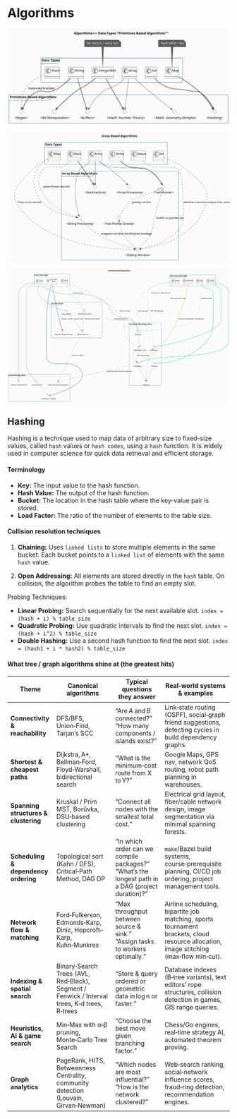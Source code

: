# Algorithms

![](./_docs/PRIMITIVES_BASED_ALGORITHMS.svg)

![](./_docs/ARRAY_BASED_ALGORITHMS.svg)

![](./_docs/TREE_GRAPH_BASED_ALGORITHMS.svg)

## Hashing
Hashing is a technique used to map data of arbitrary size to fixed-size values, called `hash` values or `hash codes`, using a `hash` function. It is widely used in computer science for quick data retrieval and efficient storage.

#### Terminology
* **Key:** The input value to the hash function.
* **Hash Value:** The output of the hash function.
* **Bucket:** The location in the hash table where the key-value pair is stored.
* **Load Factor:** The ratio of the number of elements to the table size.

#### Collision resolution techniques
1. **Chaining:** Uses `linked lists` to store multiple elements in the same bucket. Each bucket points to a `linked list` of elements with the same `hash` value.

2. **Open Addressing:** All elements are stored directly in the `hash` table. On collision, the algorithm probes the table to find an empty slot. 

Probing Techniques:
* **Linear Probing:** Search sequentially for the next available slot. `index = (hash + i) % table_size`
* **Quadratic Probing:** Use quadratic intervals to find the next slot. `index = (hash + i^2) % table_size`
* **Double Hashing:** Use a second hash function to find the next slot. `index = (hash1 + i * hash2) % table_size`

#### What tree / graph algorithms shine at (the greatest hits)

| Theme                                | Canonical algorithms                                                                         | Typical questions they answer                                                                       | Real‑world systems & examples                                                                                                          |
| ------------------------------------ | -------------------------------------------------------------------------------------------- | --------------------------------------------------------------------------------------------------- | -------------------------------------------------------------------------------------------------------------------------------------- |
| **Connectivity & reachability**      | DFS/BFS, Union‑Find, Tarjan’s SCC                                                            | “Are *A* and *B* connected?”<br>“How many components / islands exist?”                              | Link‑state routing (OSPF), social‑graph friend suggestions, detecting cycles in build dependency graphs.                               |
| **Shortest & cheapest paths**        | Dijkstra, A\*, Bellman‑Ford, Floyd‑Warshall, bidirectional search                            | “What is the minimum‑cost route from X to Y?”                                                       | Google Maps, GPS nav, network QoS routing, robot path planning in warehouses.                                                          |
| **Spanning structures & clustering** | Kruskal / Prim MST, Borůvka, DSU‑based clustering                                            | “Connect all nodes with the smallest total cost.”                                                   | Electrical grid layout, fiber/cable network design, image segmentation via minimal spanning forests.                                   |
| **Scheduling & dependency ordering** | Topological sort (Kahn / DFS), Critical‑Path Method, DAG DP                                  | “In which order can we compile packages?”<br>“What’s the longest path in a DAG (project duration)?” | `make`/Bazel build systems, course‑prerequisite planning, CI/CD job ordering, project management tools.                                |
| **Network flow & matching**          | Ford‑Fulkerson, Edmonds‑Karp, Dinic, Hopcroft–Karp, Kuhn‑Munkres                             | “Max throughput between source & sink.”<br>“Assign tasks to workers optimally.”                     | Airline scheduling, bipartite job matching, sports tournament brackets, cloud resource allocation, image stitching (max‑flow min‑cut). |
| **Indexing & spatial search**        | Binary‑Search Trees (AVL, Red‑Black), Segment / Fenwick / Interval trees, K‑d trees, R‑trees | “Store & query ordered or geometric data in log n or faster.”                                       | Database indexes (B‑tree variants), text editors’ rope structures, collision detection in games, GIS range queries.                    |
| **Heuristics, AI & game search**     | Min‑Max with α‑β pruning, Monte‑Carlo Tree Search                                            | “Choose the best move given branching factor.”                                                      | Chess/Go engines, real‑time strategy AI, automated theorem proving.                                                                    |
| **Graph analytics**                  | PageRank, HITS, Betweenness Centrality, community detection (Louvain, Girvan‑Newman)         | “Which nodes are most influential?”<br>“How is the network clustered?”                              | Web‑search ranking, social‑network influence scores, fraud‑ring detection, recommendation engines.                                     |

